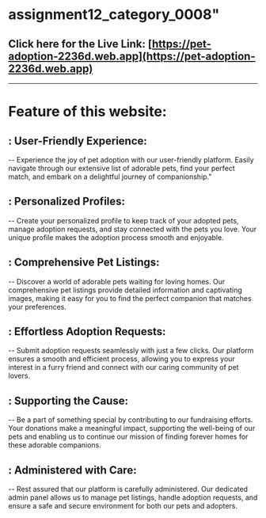 # assignment12_category_0008"

## Click here for the Live Link: [https://pet-adoption-2236d.web.app](https://pet-adoption-2236d.web.app)




----------------------------------------------------------------------------------------------------

# Feature of this website:

## : User-Friendly Experience:
-- Experience the joy of pet adoption with our user-friendly platform. Easily navigate through our extensive list of adorable pets, find your perfect match, and embark on a delightful journey of companionship."

## : Personalized Profiles:
-- Create your personalized profile to keep track of your adopted pets, manage adoption requests, and stay connected with the pets you love. Your unique profile makes the adoption process smooth and enjoyable.

## : Comprehensive Pet Listings:
-- Discover a world of adorable pets waiting for loving homes. Our comprehensive pet listings provide detailed information and captivating images, making it easy for you to find the perfect companion that matches your preferences.

## : Effortless Adoption Requests:
-- Submit adoption requests seamlessly with just a few clicks. Our platform ensures a smooth and efficient process, allowing you to express your interest in a furry friend and connect with our caring community of pet lovers.

## : Supporting the Cause:
-- Be a part of something special by contributing to our fundraising efforts. Your donations make a meaningful impact, supporting the well-being of our pets and enabling us to continue our mission of finding forever homes for these adorable companions.

## : Administered with Care:
-- Rest assured that our platform is carefully administered. Our dedicated admin panel allows us to manage pet listings, handle adoption requests, and ensure a safe and secure environment for both our pets and adopters.